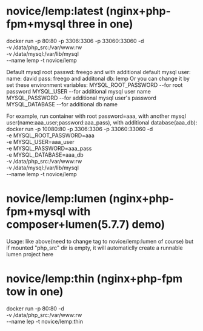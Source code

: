 # novice/lemp:latest (nginx+php-fpm+mysql three in one)
docker run -p 80:80 -p 3306:3306 -p 33060:33060 -d \
-v /data/php_src:/var/www:rw \
-v /data/mysql:/var/lib/mysql  \
--name lemp -t novice/lemp 

Default mysql root passwd: freego
and with additional default mysql user: 
name: david
pass: freego
and additonal db: lemp
Or you can change it by set these environment variables:
MYSQL_ROOT_PASSWORD     --for root password
MYSQL_USER              --for additional mysql user name
MYSQL_PASSWORD          --for additional mysql user's password
MYSQL_DATABASE          --for additional db name

For example, run container with root password=aaa, 
with another mysql user(name:aaa_user;password:aaa_pass), 
with additional database(aaa_db):
docker run -p 10080:80 -p 3306:3306 -p 33060:33060 -d \
-e MYSQL_ROOT_PASSWORD=aaa \
-e MYSQL_USER=aaa_user \
-e MYSQL_PASSWORD=aaa_pass \
-e MYSQL_DATABASE=aaa_db \
-v /data/php_src:/var/www:rw \
-v /data/mysql:/var/lib/mysql  \
--name lemp -t novice/lemp

# novice/lemp:lumen (nginx+php-fpm+mysql with composer+lumen(5.7.7) demo)
Usage: like above(need to change tag to novice/lemp:lumen of course)
but if mounted "php_src" dir is empty, it will automaticlly create a runnable lumen project here

# novice/lemp:thin (nginx+php-fpm tow in one)
docker run -p 80:80 -d \
-v /data/php_src:/var/www:rw \
--name lep -t novice/lemp:thin